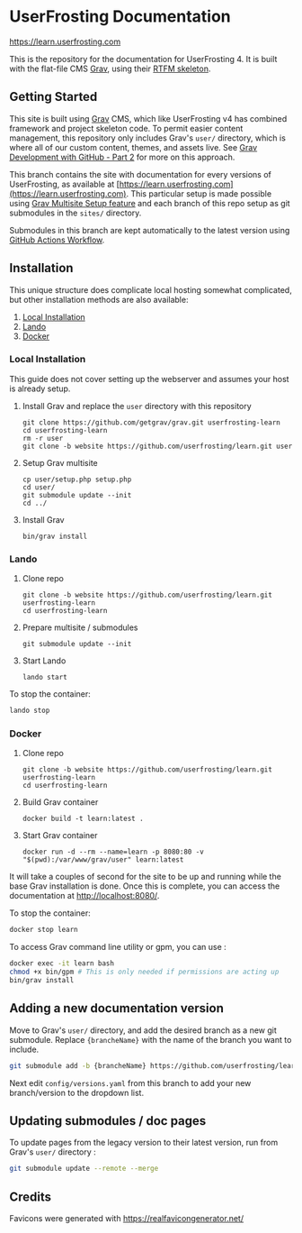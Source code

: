 # UserFrosting Documentation

https://learn.userfrosting.com

This is the repository for the documentation for UserFrosting 4. It is built with the flat-file CMS [Grav](http://getgrav.org), using their [RTFM skeleton](https://github.com/getgrav/grav-skeleton-rtfm-site#rtfm-skeleton). 

## Getting Started

This site is built using [Grav](https://learn.getgrav.org/) CMS, which like UserFrosting v4 has combined framework and project skeleton code. To permit easier content management, this repository only includes Grav's `user/` directory, which is where all of our custom content, themes, and assets live. See [Grav Development with GitHub - Part 2](https://getgrav.org/blog/developing-with-github-part-2) for more on this approach.

This branch contains the site with documentation for every versions of UserFrosting, as available at [https://learn.userfrosting.com](https://learn.userfrosting.com). This particular setup is made possible using [Grav Multisite Setup feature](https://learn.getgrav.org/17/advanced/multisite-setup) and each branch of this repo setup as git submodules in the `sites/` directory. 

Submodules in this branch are kept automatically to the latest version using [GitHub Actions Workflow](https://github.com/userfrosting/learn/actions/workflows/website.yml).

## Installation

This unique structure does complicate local hosting somewhat complicated, but other installation methods are also available:

1. [Local Installation](#local-installation)
2. [Lando](#lando)
3. [Docker](#docker)

### Local Installation

This guide does not cover setting up the webserver and assumes your host is already setup.

1. Install Grav and replace the `user` directory with this repository
   ```
   git clone https://github.com/getgrav/grav.git userfrosting-learn
   cd userfrosting-learn
   rm -r user
   git clone -b website https://github.com/userfrosting/learn.git user
   ```

2. Setup Grav multisite
   ```
   cp user/setup.php setup.php
   cd user/
   git submodule update --init
   cd ../
   ```

3. Install Grav
   ```
   bin/grav install
   ```

### Lando

1. Clone repo
   ```
   git clone -b website https://github.com/userfrosting/learn.git userfrosting-learn
   cd userfrosting-learn
   ```

2. Prepare multisite / submodules
   ```
   git submodule update --init
   ```

3. Start Lando
   ```
   lando start
   ```

To stop the container:

```bash
lando stop
```

### Docker

1. Clone repo
   ```
   git clone -b website https://github.com/userfrosting/learn.git userfrosting-learn
   cd userfrosting-learn
   ```

2. Build Grav container
   ```
   docker build -t learn:latest .
   ```

3. Start Grav container
   ```
   docker run -d --rm --name=learn -p 8080:80 -v "$(pwd):/var/www/grav/user" learn:latest
   ```

It will take a couples of second for the site to be up and running while the base Grav installation is done. Once this is complete, you can access the documentation at [http://localhost:8080/](http://localhost:8080/).

To stop the container:

```bash
docker stop learn
```

To access Grav command line utility or gpm, you can use :

```bash
docker exec -it learn bash
chmod +x bin/gpm # This is only needed if permissions are acting up
bin/grav install
```

## Adding a new documentation version

Move to Grav's `user/` directory, and add the desired branch as a new git submodule. Replace `{brancheName}` with the name of the branch you want to include.

```bash
git submodule add -b {brancheName} https://github.com/userfrosting/learn.git sites/{brancheName}
```

Next edit `config/versions.yaml` from this branch to add your new branch/version to the dropdown list.

## Updating submodules / doc pages

To update pages from the legacy version to their latest version, run from Grav's `user/` directory :

```bash
git submodule update --remote --merge
```

## Credits

Favicons were generated with https://realfavicongenerator.net/
